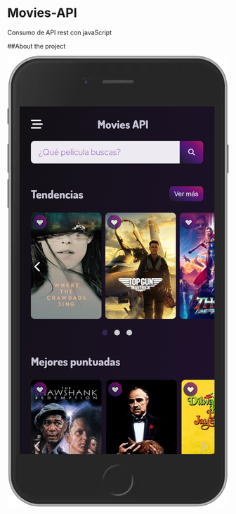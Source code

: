 # Movies-API
Consumo de API rest con javaScript


##About the project

<img src='./movie-api-server.png'>
